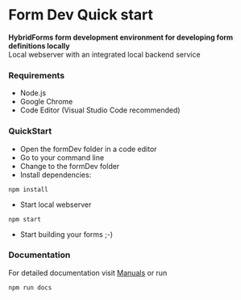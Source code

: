 # Form Dev Quick start
**HybridForms form development environment for developing form definitions locally**<br>
Local webserver with an integrated local backend service 

### Requirements

* Node.js
* Google Chrome
* Code Editor (Visual Studio Code recommended)

### QuickStart

* Open the formDev folder in a code editor
* Go to your command line
* Change to the formDev folder
* Install dependencies:
```terminal
npm install
```
* Start local webserver
```terminal
npm start
```
* Start building your forms ;-)

### Documentation

For detailed documentation visit [Manuals](https://manuals.hybridforms.net/) or run
```terminal
npm run docs
```